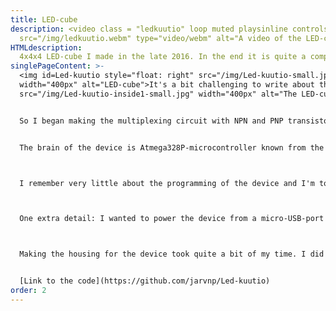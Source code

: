 ```yaml
---
title: LED-cube
description: <video class = "ledkuutio" loop muted playsinline controls><source
  src="/img/ledkuutio.webm" type="video/webm" alt="A video of the LED-cube"><source src="/img/ledkuutio.mp4" type="video/mp4">The video isn't supported by your browser</video>As far as I remember, this is one of the first proper projects I made. It was made somewhere around late 2016. In the end it's also quite complex contraption. I got the idea for the project from Youtube. A big part of my electronics knowledge is from Youtube. Especially the channel [GreatScott](https://www.youtube.com/user/greatscottlab/featured) has played a big role for me, and that's also where I got the inspiration for this project. The LED-cube is on the background of this website.
HTMLdescription:
  4x4x4 LED-cube I made in the late 2016. In the end it is quite a complex contraption.
singlePageContent: >-
  <img id=Led-kuutio style="float: right" src="/img/Led-kuutio-small.jpg"
  width="400px" alt="LED-cube">It's a bit challenging to write about this project because it's been 4 years since I made it. I got the inspiration for the project from Youtube. Previously mentioned GreatScott had made similar cubes, and he also had a video about [multiplexing](https://www.youtube.com/watch?v=uQMUPhyoXoE). He had actually made much bigger cubes (even 8x8x8) and a 5x5x5 cube with RGB-lights. However, I decided that I wasn't going to be that ambitious, so the 64 one-color LEDs of a 4x4x4 cube were enough for me. I had also planned to implement the multiplexing without any external integrated circuits, which also influenced my decision about the number of LEDs. <img id=Led-kuutio-inside1 style="float: right"
  src="/img/Led-kuutio-inside1-small.jpg" width="400px" alt="The LED-cube from inside. Wires and electronics">


  So I began making the multiplexing circuit with NPN and PNP transistors. (2N2222 ja 2N2907 if I remember correctly. I don't think I bought the transistors just this project in mind. I just bought something cheap from Ebay when I started my electronics hobby.) Unfortunately I haven't saved any kind of circuit diagram of the project. So I cracked open the cube and studied a bit about its inner secrets. Based on that and my memories I think I have a pretty good picture about how I implemented the multiplexing: With 4 microcontroller outputs we can connect +5V individually to all the layers of the 4x4x4 cube with PNP-transistors. <img id=Led-kuutio-inside2 src="/img/Led-kuutio-inside2-small.jpg" width="400px" style="float: left" alt="Electronics of the LED-cube: Atmega328p, resistors, transistors and other components"> Every layer has 4x4=16 LEDs, and these are then multiplexed based on rows and columns with NPN transistors. So there is a transistor for every LED, and with 4 microcontroller outputs we can individually turn on the transistors of all the rows. Then with 4 more outputs we can control the 4 columns. In total we need 12 outputs to control the 64 LEDs. I hope that reasonably clear. I put together very quickly some kind of diagram that might make it clearer to someone who is interested. I don't absolutely certainly remember if I made the connections exactly like in the diagram, but the idea is the same. Also somewhere in the circuit there are of course current limiting resistors for the LEDs. <img src="/img/Led-kuutio-circuit.png" width="600px" style="float: right" alt="LED-cube multiplexing circuit diagram">


  The brain of the device is Atmega328P-microcontroller known from the Arduino platform. GreatScott-channel had provided me with instructions to how to use the IC standalone, without the Arduino platform. I remember thinking how lucky I was when I managed to implement the multiplexing with exactly 12 digital outputs, because at the time I thought the Atmega328P only had 12 digital outputs. Sometime later I found out that the analog inputs can be used also as regular digital I/O pins. In this project in addition to the LEDs I used a button, but I connected it to an analog input and thought that I couldn't use that pin as regular digital input. Well, that didn't hurt, it works.



  I remember very little about the programming of the device and I'm too lazy to start studying how my old code works. I programmed a few light shows that can be selected with the button. The device has worked at least so far, even though I definitely haven't optimized its memory usage or even generally made the program very well. I know of at least one annoying flaw the device has: The button doesn't always work properly. Sometimes nothing happens when you press the button and sometimes the device registers multiple pushes even though the user pushes the button just once. I assume the problem would likely be easy to fix, but 4 years ago I clearly wasn't able to do that and I don't think it's worth it to now start fixing my old projects.



  One extra detail: I wanted to power the device from a micro-USB-port so that I could use a cell phone charger as the power source. However at the time I didn't have a micro-usb breakout where I could easily solder wires into. But we had an old phone laying around at home, so I took the micro-usb port from that and somehow was able to solder wires to correct pins on that.



  Making the housing for the device took quite a bit of my time. I did it using some too thick wooden sheet I found in our garage. That's the reason this device is quite heavy.


  [Link to the code](https://github.com/jarvnp/Led-kuutio)
order: 2
---
```

